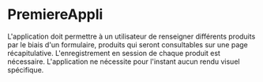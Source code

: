 # PremiereAppli 

L'application doit permettre à un utilisateur de renseigner différents produits par le biais d'un formulaire, produits qui seront consultables sur une page récapitulative. L'enregistrement  en  session  de  chaque  produit  est  nécessaire.  L'application  ne nécessite pour l'instant aucun rendu visuel spécifique.